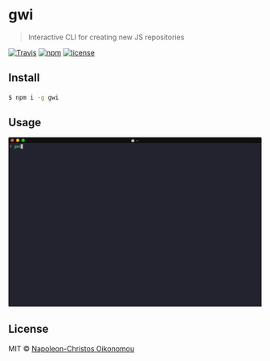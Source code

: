 # gwi

> Interactive CLI for creating new JS repositories

[![Travis](https://img.shields.io/travis/com/iamnapo/gwi.svg?style=for-the-badge&logo=travis&label=)](https://travis-ci.com/iamnapo/gwi) [![npm](https://img.shields.io/npm/v/gwi.svg?style=for-the-badge&logo=npm&label=)](https://www.npmjs.com/package/gwi) [![license](https://img.shields.io/github/license/iamnapo/gwi.svg?style=for-the-badge)](./LICENSE)

## Install

```sh
$ npm i -g gwi
```

## Usage

![Usage](usage.gif)

## License

MIT © [Napoleon-Christos Oikonomou](https://iamnapo.me)
